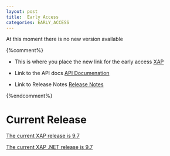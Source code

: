 ```yaml
---
layout: post
title:  Early Access
categories: EARLY_ACCESS
---
```


At this moment there is no new version available


{%comment%}

* This is where you place the new link for the early access
[XAP](/xap100)

* Link to the API docs
[API Documenation](/api_documentation)

* Link to Release Notes
[Release Notes](/release_notes/xap100)

{%endcomment%}

# Current Release

[The current XAP release is 9.7](/xap97)

[The current XAP .NET release is 9.7](/xap97net)




